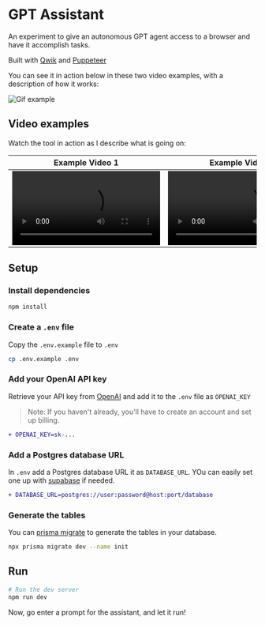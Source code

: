 # GPT Assistant

An experiment to give an autonomous GPT agent access to a browser and have it accomplish tasks.

Built with [Qwik](https://qwik.builder.io/) and [Puppeteer](https://github.com/puppeteer/puppeteer)

You can see it in action below in these two video examples, with a description of how it works:

![Gif example](https://user-images.githubusercontent.com/844291/231894320-68de1fa0-b5a8-418a-9018-a50318c5980b.gif)

## Video examples

Watch the tool in action as I describe what is going on:

| Example Video 1  | Example Video 2 |
| ------------- | ------------- |
| <video src="https://user-images.githubusercontent.com/844291/231892525-adcb1797-d0f2-4a18-8a90-c49256f31a11.mp4">  | <video src="https://user-images.githubusercontent.com/844291/231892541-de438996-e25f-4c6c-b3b8-dcc52534f2dc.mp4">|


## Setup

### Install dependencies

```bash
npm install
```

### Create a `.env` file

Copy the `.env.example` file to `.env`

```bash
cp .env.example .env
```

### Add your OpenAI API key

Retrieve your API key from [OpenAI](https://platform.openai.com/account/api-keys) and add it to the `.env` file as `OPENAI_KEY`

> Note: If you haven't already, you'll have to create an account and set up billing.

```diff
+ OPENAI_KEY=sk-...
```

### Add a Postgres database URL

In `.env` add a Postgres database URL it as `DATABASE_URL`. YOu can easily set one up with [supabase](https://supabase.io/) if needed.

```diff
+ DATABASE_URL=postgres://user:password@host:port/database
```

### Generate the tables

You can [prisma migrate](https://www.prisma.io/docs/getting-started/setup-prisma/start-from-scratch/relational-databases/using-prisma-migrate-typescript-postgres) to generate the tables in your database.

```bash
npx prisma migrate dev --name init
```

## Run

```bash
# Run the dev server
npm run dev
```

Now, go enter a prompt for the assistant, and let it run!

